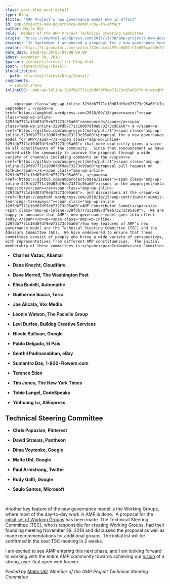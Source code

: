 ```yaml
---
class: post-blog post-detail
type: Blog
$title: "AMP Project’s new governance model now in effect"
id: amp-projects-new-governance-model-now-in-effect
author: Malte Ubl
role:  Member of the AMP Project Technical Steering Committee
origin: "https://amphtml.wordpress.com/2018/11/30/amp-projects-new-governance-model-now-in-effect/amp/"
excerpt: "In September I announced a proposal for a new governance model for AMP that more explicitly gives a voice to all constituents of the community.  Since that announcement we have worked with the community to improve the proposal through a wide variety of channels including comments on the proposal pull request on GitHub, issues in [&#8230;]"
avatar: https://1.gravatar.com/avatar/42ecb1ea497ca9d0ffe1e406cae70e27?s=96&d=identicon&r=G
date_data: 2018-11-30T07:04:08-08:00
$date: November 30, 2018
$parent: /content/latest/list-blog.html
$path: /latest/blog/{base}/
$localization:
  path: /{locale}/latest/blog/{base}/
components:
  - social-share
inlineCSS: .amp-wp-inline-329fdb7771c10d07df9eb73273c95a60{font-weight:400;}
---
```


<div class="amp-wp-article-content">

		<p><span class="amp-wp-inline-329fdb7771c10d07df9eb73273c95a60">In September I </span><a href="https://amphtml.wordpress.com/2018/09/18/governance/"><span class="amp-wp-inline-329fdb7771c10d07df9eb73273c95a60">announced</span></a><span class="amp-wp-inline-329fdb7771c10d07df9eb73273c95a60"> a </span><a href="https://github.com/ampproject/meta/pull/1"><span class="amp-wp-inline-329fdb7771c10d07df9eb73273c95a60">proposal for a new governance model for AMP</span></a><span class="amp-wp-inline-329fdb7771c10d07df9eb73273c95a60"> that more explicitly gives a voice to all constituents of the community.  Since that announcement we have worked with the community to improve the proposal through a wide variety of channels including comments on the </span><a href="https://github.com/ampproject/meta/pull/1"><span class="amp-wp-inline-329fdb7771c10d07df9eb73273c95a60">proposal pull request on GitHub</span></a><span class="amp-wp-inline-329fdb7771c10d07df9eb73273c95a60">, </span><a href="https://github.com/ampproject/meta/issues"><span class="amp-wp-inline-329fdb7771c10d07df9eb73273c95a60">issues in the ampproject/meta repository</span></a><span class="amp-wp-inline-329fdb7771c10d07df9eb73273c95a60">, and discussions at the </span><a href="https://amphtml.wordpress.com/2018/10/15/amp-contributor-summit-learnings-takeaways/"><span class="amp-wp-inline-329fdb7771c10d07df9eb73273c95a60">AMP Contributor Summit</span></a><span class="amp-wp-inline-329fdb7771c10d07df9eb73273c95a60">.  We are happy to announce that AMP’s new governance model goes into effect today.</span></p><p><span class="amp-wp-inline-329fdb7771c10d07df9eb73273c95a60">Two key features of AMP’s new governance model are the Technical Steering Committee (TSC) and the Advisory Committee (AC).  We have endeavored to ensure that these committees consist of people who bring a wide variety of perspectives, with representatives from different AMP constituencies.  The initial membership of these committees is:</span></p><h2><b>Advisory Committee
</b></h2><p>
</p><ul><li><b>Charles Vazac, Akamai</b></li>
</ul><ul><li><strong>Dane Knecht, Cloudflare</strong></li>
</ul><ul><li><strong>Dave Merrell, The Washington Post</strong></li>
</ul><ul><li><strong>Elisa Budelli, Automattic</strong></li>
</ul><ul><li><strong>Guilherme Souza, Terra</strong></li>
</ul><ul><li><strong>Joe Alicata, Vox Media</strong></li>
</ul><ul><li><strong>Léonie Watson, The Paciello Group</strong></li>
</ul><ul><li><strong>Levi Durfee, Bulldog Creative Services</strong></li>
</ul><ul><li><strong>Nicole Sullivan, Google</strong></li>
</ul><ul><li><strong>Pablo Delgado, El País</strong></li>
</ul><ul><li><strong>Senthil Padmanabhan, eBay</strong></li>
</ul><ul><li><strong>Sumantro Das, 1-800-Flowers.com</strong></li>
</ul><ul><li><strong>Terence Eden</strong></li>
</ul><ul><li><strong>Tim Jones, The New York Times</strong></li>
</ul><ul><li><strong>Tobie Langel, CodeSpeaks</strong></li>
</ul><ul><li><strong><strong>Yinhuang Lu, AliExpress</strong></strong> </li>
</ul><h2><b>Technical Steering Committee
</b></h2><p>
</p><ul><li><b>Chris Papazian, Pinterest</b></li>
</ul><ul><li><strong>David Strauss, Pantheon</strong></li>
</ul><ul><li><strong>Dima Voytenko, Google</strong></li>
</ul><ul><li><strong>Malte Ubl, Google</strong></li>
</ul><ul><li><strong>Paul Armstrong, Twitter</strong></li>
</ul><ul><li><strong>Rudy Galfi, Google</strong></li>
</ul><ul><li><strong>Saulo Santos, Microsoft</strong></li>
</ul><p> </p><p><span class="amp-wp-inline-329fdb7771c10d07df9eb73273c95a60">Another key feature of the new governance model is the Working Groups, where most of the day-to-day work in AMP is done.  A proposal for the </span><a href="https://github.com/ampproject/meta/pull/13"><span class="amp-wp-inline-329fdb7771c10d07df9eb73273c95a60">initial set of Working Groups</span></a><span class="amp-wp-inline-329fdb7771c10d07df9eb73273c95a60"> has been made. The Technical Steering Committee (TSC), who is responsible for creating Working Groups, had their founding meeting November 29, 2018 and discussed the proposal as well as made recommendations for additional groups. The initial list will be confirmed in the next TSC meeting in 2 weeks.</span></p><p><span class="amp-wp-inline-329fdb7771c10d07df9eb73273c95a60">I am excited to see AMP entering this next phase, and I am looking forward to working with the entire AMP community towards achieving our </span><a href="https://www.ampproject.org/about/mission/"><span class="amp-wp-inline-329fdb7771c10d07df9eb73273c95a60">vision</span></a><span class="amp-wp-inline-329fdb7771c10d07df9eb73273c95a60"> of a strong, user-first open web forever.</span></p><p><i><span class="amp-wp-inline-329fdb7771c10d07df9eb73273c95a60">Posted by </span></i><a href="https://twitter.com/cramforce"><i><span class="amp-wp-inline-329fdb7771c10d07df9eb73273c95a60">Malte Ubl</span></i></a><i><span class="amp-wp-inline-329fdb7771c10d07df9eb73273c95a60">, Member of the AMP Project Technical Steering Committee</span></i></p>	</div>

	

</div>

